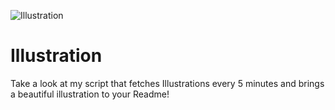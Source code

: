 ![Illustration](https://i.redd.it/thh5r9jy4mqb1.png?width=100&height=100)

# Illustration
Take a look at my script that fetches Illustrations every 5 minutes and brings a beautiful illustration to your Readme!